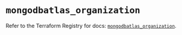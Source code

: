 # `mongodbatlas_organization`

Refer to the Terraform Registry for docs: [`mongodbatlas_organization`](https://registry.terraform.io/providers/mongodb/mongodbatlas/1.35.0/docs/resources/organization).
